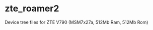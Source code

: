 zte_roamer2
==========================
Device tree files for ZTE V790 (MSM7x27a, 512Mb Ram, 512Mb Rom)
